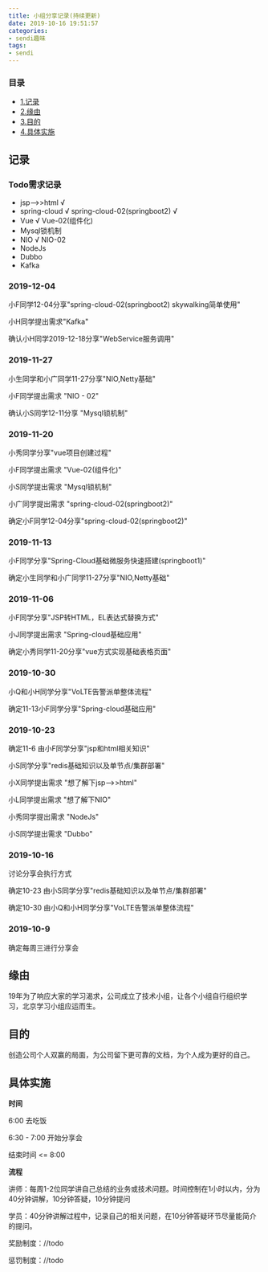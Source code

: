 ```yaml
---
title: 小组分享记录(持续更新)
date: 2019-10-16 19:51:57
categories:
- sendi趣味
tags:
- sendi
---
```


### 目录

* [1.记录](#记录)
* [2.缘由](#缘由)
* [3.目的](#目的)
* [4.具体实施](#具体实施)

## 记录

### Todo需求记录
* jsp-->>html √
* spring-cloud √ spring-cloud-02(springboot2) √
* Vue √ Vue-02(组件化)
* Mysql锁机制
* NIO √ NIO-02
* NodeJs
* Dubbo
* Kafka

### 2019-12-04

小F同学12-04分享"spring-cloud-02(springboot2) skywalking简单使用"

小H同学提出需求"Kafka"

确认小H同学2019-12-18分享"WebService服务调用"

### 2019-11-27

小生同学和小广同学11-27分享"NIO,Netty基础"

小F同学提出需求 "NIO - 02"

确认小S同学12-11分享 "Mysql锁机制"

### 2019-11-20

小秀同学分享"vue项目创建过程"

小F同学提出需求 "Vue-02(组件化)"

小S同学提出需求 "Mysql锁机制"

小广同学提出需求 "spring-cloud-02(springboot2)"

确定小F同学12-04分享"spring-cloud-02(springboot2)"

### 2019-11-13

小F同学分享"Spring-Cloud基础微服务快速搭建(springboot1)"

确定小生同学和小广同学11-27分享"NIO,Netty基础"

### 2019-11-06

小F同学分享"JSP转HTML，EL表达式替换方式"

小J同学提出需求 "Spring-cloud基础应用"

确定小秀同学11-20分享"vue方式实现基础表格页面"

### 2019-10-30

小Q和小H同学分享"VoLTE告警派单整体流程"

确定11-13小F同学分享"Spring-cloud基础应用"

### 2019-10-23

确定11-6 由小F同学分享"jsp和html相关知识"

小S同学分享"redis基础知识以及单节点/集群部署"

小X同学提出需求 "想了解下jsp-->>html"

小L同学提出需求 "想了解下NIO"

小秀同学提出需求 "NodeJs"

小S同学提出需求 "Dubbo"

### 2019-10-16

讨论分享会执行方式

确定10-23 由小S同学分享"redis基础知识以及单节点/集群部署"

确定10-30 由小Q和小H同学分享"VoLTE告警派单整体流程"

### 2019-10-9

确定每周三进行分享会

## 缘由

19年为了响应大家的学习渴求，公司成立了技术小组，让各个小组自行组织学习，北京学习小组应运而生。

## 目的

创造公司个人双赢的局面，为公司留下更可靠的文档，为个人成为更好的自己。

## 具体实施

**时间**

6:00 去吃饭

6:30 - 7:00 开始分享会

结束时间 <= 8:00

**流程**

讲师：每周1-2位同学讲自己总结的业务或技术问题。时间控制在1小时以内，分为40分钟讲解，10分钟答疑，10分钟提问

学员：40分钟讲解过程中，记录自己的相关问题，在10分钟答疑环节尽量能简介的提问。

奖励制度：//todo

惩罚制度：//todo